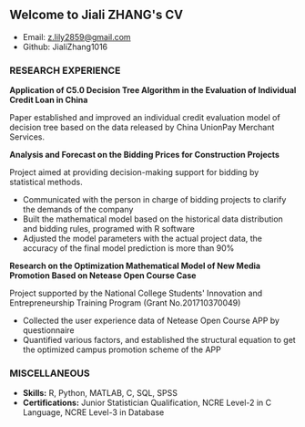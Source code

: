 ## Welcome to Jiali ZHANG's CV

- Email: z.lily2859@gmail.com
- Github: JialiZhang1016

### RESEARCH EXPERIENCE

**Application of C5.0 Decision Tree Algorithm in the Evaluation of Individual Credit Loan in China**

Paper established and improved an individual credit evaluation model of decision tree based on the data released by China UnionPay Merchant Services.

**Analysis and Forecast on the Bidding Prices for Construction Projects**

Project aimed at providing decision-making support for bidding by statistical methods.

- Communicated with the person in charge of bidding projects to clarify the demands of the company 
- Built the mathematical model based on the historical data distribution and bidding rules, programed with R software 
- Adjusted the model parameters with the actual project data, the accuracy of the final model prediction is more than 90%

**Research on the Optimization Mathematical Model of New Media Promotion Based on Netease Open Course Case**

Project supported by the National College Students' Innovation and Entrepreneurship Training Program (Grant No.201710370049) 

- Collected the user experience data of Netease Open Course APP by questionnaire 
- Quantified various factors, and established the structural equation to get the optimized campus promotion scheme of the APP

### MISCELLANEOUS

- **Skills:** R, Python, MATLAB, C, SQL, SPSS
- **Certifications:** Junior Statistician Qualification, NCRE Level-2 in C Language, NCRE Level-3 in Database 

